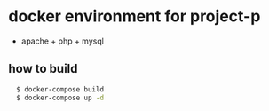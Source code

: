 # docker environment for project-p
  * apache + php + mysql

## how to build
```sh
  $ docker-compose build
  $ docker-compose up -d
```
